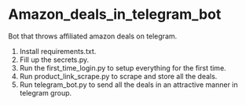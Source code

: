 # Amazon_deals_in_telegram_bot
Bot that throws affiliated amazon deals on telegram.

1. Install requirements.txt.
2. Fill up the secrets.py.
3. Run the first_time_login.py to setup everything for the first time.
4. Run product_link_scrape.py to scrape and store all the deals.
5. Run telegram_bot.py to send all the deals in an attractive manner in telegram group.
